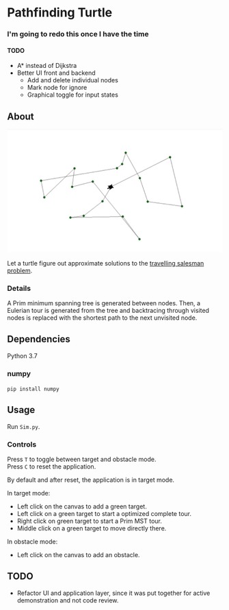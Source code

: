 # Pathfinding Turtle

### I'm going to redo this once I have the time
#### TODO

- A* instead of Dijkstra
- Better UI front and backend
  - Add and delete individual nodes
  - Mark node for ignore
  - Graphical toggle for input states

## About

![tour](OptimizedTour.jpg)

Let a turtle figure out approximate solutions to the [travelling salesman problem](https://en.wikipedia.org/wiki/Travelling_salesman_problem).

### Details

A Prim minimum spanning tree is generated between nodes.
Then, a Eulerian tour is generated from the tree and backtracing through visited nodes is replaced with the shortest path to the next unvisited node.

## Dependencies

Python 3.7

### numpy

`pip install numpy`

## Usage

Run `Sim.py`.

### Controls

Press `T` to toggle between target and obstacle mode.  
Press `C` to reset the application.

By default and after reset, the application is in target mode.

In target mode:

- Left click on the canvas to add a green target.
- Left click on a green target to start a optimized complete tour.
- Right click on green target to start a Prim MST tour.
- Middle click on a green target to move directly there.

In obstacle mode:

- Left click on the canvas to add an obstacle.

## TODO

- Refactor UI and application layer, since it was put together for active demonstration and not code review.
